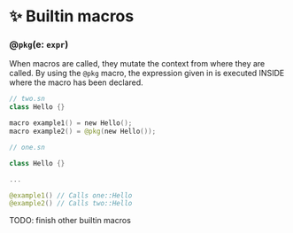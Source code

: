 # ✨ Builtin macros

### @`pkg`(e: `expr`)

When macros are called, they mutate the context from where they are called. By using the `@pkg` macro, the expression given in is executed INSIDE where the macro has been declared.

```swift
// two.sn
class Hello {}

macro example1() = new Hello();  
macro example2() = @pkg(new Hello());

// one.sn

class Hello {}

...

@example1() // Calls one::Hello
@example2() // Calls two::Hello
```

TODO: finish other builtin macros
